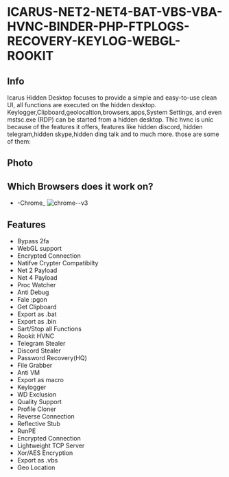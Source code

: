 # ICARUS-NET2-NET4-BAT-VBS-VBA-HVNC-BINDER-PHP-FTPLOGS-RECOVERY-KEYLOG-WEBGL-ROOKIT

## Info
Icarus Hidden Desktop focuses to provide a simple and easy-to-use clean UI, all functions are executed on the hidden desktop. Keylogger,Clipboard,geolocaltion,browsers,apps,System Settings, and even mstsc.exe (RDP) can be started from a hidden desktop. Thic hvnc is unic because of the features it offers, features like hidden discord, hidden telegram,hidden skype,hidden ding talk and to much more. those are some of them: 

## Photo

## Which Browsers does it work on?
* -Chrome_ ![chrome--v3](https://user-images.githubusercontent.com/107614511/209736246-91e8bdc2-e38f-4c88-b3e5-3ca308764240.png)


## Features
* Bypass 2fa
* WebGL support
* Encrypted Connection
* Natifve Crypter Compatibilty
* Net 2 Payload
* Net 4 Payload
* Proc Watcher
* Anti Debug
* Fale :pgon
* Get Clipboard
* Export as .bat
* Export as .bin 
* Sart/Stop all Functions
* Rookit HVNC
* Telegram Stealer
* Discord Stealer
* Password Recovery(HQ)
* File Grabber
* Anti VM
* Export as macro
* Keylogger
* WD Exclusion
* Quality Support
* Profile Cloner
* Reverse Connection
*  Reflective Stub
* RunPE
* Encrypted Connection
* Lightweight TCP Server
* Xor/AES Encryption
* Export as .vbs
* Geo Location
